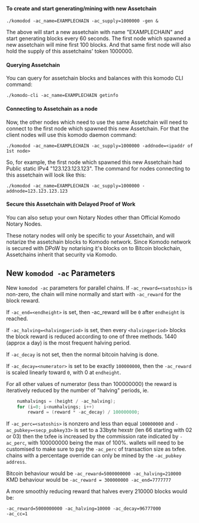 #### To create and start generating/mining with new Assetchain
```shell
./komodod -ac_name=EXAMPLECHAIN -ac_supply=1000000 -gen &
```

The above will start a new assetchain with name "EXAMPLECHAIN" and start generating blocks every 60 seconds.
The first node which spawned a new assetchain will mine first 100 blocks.
And that same first node will also hold the supply of this assetchains' token 1000000.

#### Querying Assetchain
You can query for assetchain blocks and balances with this komodo CLI command:
```shell
./komodo-cli -ac_name=EXAMPLECHAIN getinfo
```


#### Connecting to Assetchain as a node
Now, the other nodes which need to use the same Assetchain will need to connect to the first node which spawned this new Assetchain. For that the client nodes will use this komodo daemon command:
```shell
./komodod -ac_name=EXAMPLECHAIN -ac_supply=1000000 -addnode=<ipaddr of 1st node>
```

So, for example, the first node which spawned this new Assetchain had Public static IPv4 "123.123.123.123". The command for nodes connecting to this assetchain will look like this:
```shell
./komodod -ac_name=EXAMPLECHAIN -ac_supply=1000000 -addnode=123.123.123.123
```

#### Secure this Assetchain with Delayed Proof of Work
You can also setup your own Notary Nodes other than Official Komodo Notary Nodes.

These notary nodes will only be specific to your Assetchain, and will notarize the assetchain blocks to Komodo network. Since Komodo network is secured with DPoW by notarising it's blocks on to Bitcoin blockchain, Assetchains inherit that security via Komodo.

## New `komodod -ac` Parameters

New `komodod -ac` parameters for parallel chains. If `-ac_reward=<satoshis>` is non-zero, the chain will mine normally and start with `-ac_reward` for the block reward.

If `-ac_end=<endheight>` is set, then -ac_reward will be `0` after `endheight` is reached.

If `-ac_halving=<halvingperiod>` is set, then every `<halvingperiod>` blocks the block reward is reduced according to one of three methods. 1440 (approx a day) is the most frequent halving period.

If `-ac_decay` is not set, then the normal bitcoin halving is done.

If `-ac_decay=<numerator>` is set to be exactly `100000000`, then the `-ac_reward` is scaled linearly toward `0`, with 0 at `endheight`.

For all other values of numerator (less than 100000000) the reward is iteratively reduced by the number of "halving" periods, ie.
```c
    numhalvings = (height / -ac_halving);
    for (i=0; i<numhalvings; i++)
        reward = (reward * -ac_decay) / 100000000;
```

If `-ac_perc=<satoshis>` is nonzero and less than equal `100000000` and `-ac_pubkey=<secp_pubkey33>` is set to a 33byte hexstr (len 66 starting with 02 or 03) then the txfee is increased by the commission rate indicated by `-ac_perc`, with 100000000 being the max of 100%. wallets will need to be customised to make sure to pay the `-ac_perc` of transaction size as txfee. chains with a percentage override can only be mined by the `-ac_pubkey address`.

Bitcoin behaviour would be `-ac_reward=5000000000 -ac_halving=210000`
KMD behaviour would be `-ac_reward = 300000000 -ac_end=7777777`

A more smoothly reducing reward that halves every 210000 blocks would be:  
```shell
-ac_reward=5000000000 -ac_halving=10000 -ac_decay=96777000
-ac_cc=1
```
